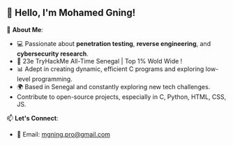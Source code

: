 ## 👋 Hello, I'm Mohamed Gning!

🌟 **About Me**:
- 💻 Passionate about **penetration testing**, **reverse engineering**, and **cybersecurity research**.
- 🏅 23e TryHackMe All-Time Senegal | Top 1% Wold Wide !
- 📊 Adept in creating dynamic, efficient C programs and exploring low-level programming.
- 🌍 Based in Senegal and constantly exploring new tech challenges.
- Contribute to open-source projects, especially in C, Python, HTML, CSS, JS.

📫 **Let's Connect**:
- 📧 Email: mgning.pro@gmail.com
